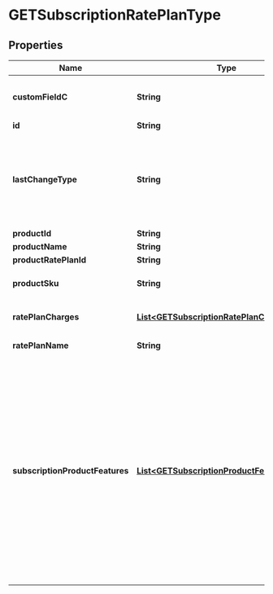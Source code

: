 
# GETSubscriptionRatePlanType

## Properties
Name | Type | Description | Notes
------------ | ------------- | ------------- | -------------
**customFieldC** | **String** | Any custom fields defined for this object.  |  [optional]
**id** | **String** | Rate plan ID.  |  [optional]
**lastChangeType** | **String** | The last amendment on the rate plan.  Possible Values:  * &#x60;Add&#x60; * &#x60;Update&#x60; * &#x60;Remove&#x60;  |  [optional]
**productId** | **String** |  |  [optional]
**productName** | **String** |  |  [optional]
**productRatePlanId** | **String** |  |  [optional]
**productSku** | **String** | The unique SKU for the product.  |  [optional]
**ratePlanCharges** | [**List&lt;GETSubscriptionRatePlanChargesType&gt;**](GETSubscriptionRatePlanChargesType.md) | Container for one or more charges.  |  [optional]
**ratePlanName** | **String** | Name of the rate plan.  |  [optional]
**subscriptionProductFeatures** | [**List&lt;GETSubscriptionProductFeatureType&gt;**](GETSubscriptionProductFeatureType.md) | Container for one or more features.   Only available when the following settings are enabled:  * The Entitlements feature in your tenant. * The [Enable Feature Specification in Product and Subscriptions](https://knowledgecenter.zuora.com/CB_Billing/Billing_Settings/Define_Default_Subscription_Settings#Enable_Feature_Specification_in_Products_and_Subscriptions.3F) setting in Billing Settings.  |  [optional]



